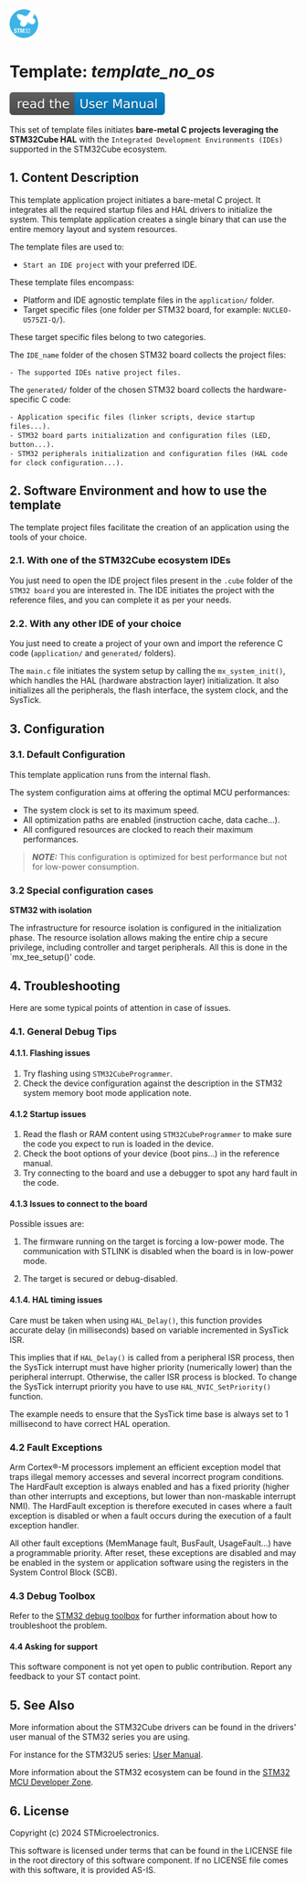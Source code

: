 <img src="doc/subbrand-stm32.svg" width="50" alt="STM32 Subbrand Logo"/>

# __Template: *template_no_os*__

[![User Manual](doc/read_the-UM.svg)](https://dev.st.com/stm32cube-docs/examples/latest/ "Online documentation.")

This set of template files initiates __bare-metal C projects leveraging the STM32Cube HAL__
with the `Integrated Development Environments (IDEs)` supported in the STM32Cube ecosystem.


## __1. Content Description__

This template application project initiates a bare-metal C project.
It integrates all the required startup files and HAL drivers to initialize the system.
This template application creates a single binary that can use the entire memory layout and system resources.

The template files are used to:

- `Start an IDE project` with your preferred IDE.

These template files encompass:

- Platform and IDE agnostic template files in the `application/` folder.
- Target specific files (one folder per STM32 board, for example: `NUCLEO-U575ZI-Q/`).

These target specific files belong to two categories.

The `IDE_name` folder of the chosen STM32 board collects the project files:

    - The supported IDEs native project files.

The `generated/` folder of the chosen STM32 board collects the hardware-specific C code:

    - Application specific files (linker scripts, device startup files...).
    - STM32 board parts initialization and configuration files (LED, button...).
    - STM32 peripherals initialization and configuration files (HAL code for clock configuration...).


## __2. Software Environment and how to use the template__

The template project files facilitate the creation of an application using the tools of your choice.

### __2.1. With one of the STM32Cube ecosystem IDEs__

You just need to open the IDE project files present in the `.cube` folder of the `STM32 board` you are interested in.
The IDE initiates the project with the reference files, and you can complete it as per your needs.

### __2.2. With any other IDE of your choice__

You just need to create a project of your own and import the reference C code (`application/` and `generated/` folders).

The `main.c` file initiates the system setup by calling the `mx_system_init()`, which handles the
HAL (hardware abstraction layer) initialization. It also initializes all the peripherals, the flash interface,
the system clock, and the SysTick.


## __3. Configuration__

### __3.1. Default Configuration__

This template application runs from the internal flash.

The system configuration aims at offering the optimal MCU performances:

- The system clock is set to its maximum speed.
- All optimization paths are enabled (instruction cache, data cache...).
- All configured resources are clocked to reach their maximum performances.

> **_NOTE:_** This configuration is optimized for best performance but not for low-power consumption.

### __3.2 Special configuration cases__

__STM32 with isolation__

The infrastructure for resource isolation is configured in the initialization phase.
The resource isolation allows making the entire chip a secure privilege, including controller and target peripherals.
All this is done in the `mx_tee_setup()' code.

## __4. Troubleshooting__

Here are some typical points of attention in case of issues.

### __4.1. General Debug Tips__

#### __4.1.1. Flashing issues__

1. Try flashing using `STM32CubeProgrammer`.
2. Check the device configuration against the description in the STM32 system memory boot mode application note.

#### __4.1.2 Startup issues__

1. Read the flash or RAM content using `STM32CubeProgrammer` to make sure the code you expect to run is loaded in the device.
2. Check the boot options of your device (boot pins...) in the reference manual.
3. Try connecting to the board and use a debugger to spot any hard fault in the code.

#### __4.1.3 Issues to connect to the board__

Possible issues are:

1. The firmware running on the target is forcing a low-power mode.
The communication with STLINK is disabled when the board is in low-power mode.

2. The target is secured or debug-disabled.

#### __4.1.4. HAL timing issues__

Care must be taken when using `HAL_Delay()`,
this function provides accurate delay (in milliseconds) based on variable incremented in SysTick ISR.

This implies that if `HAL_Delay()` is called from a peripheral ISR process,
then the SysTick interrupt must have higher priority (numerically lower) than the peripheral interrupt.
Otherwise, the caller ISR process is blocked.
To change the SysTick interrupt priority you have to use `HAL_NVIC_SetPriority()` function.

The example needs to ensure that the SysTick time base is always set to 1 millisecond to have correct HAL operation.

### __4.2 Fault Exceptions__

Arm Cortex®-M processors implement an efficient exception model that traps illegal memory accesses and
several incorrect program conditions.
The HardFault exception is always enabled and has a fixed priority (higher than other interrupts and exceptions,
but lower than non-maskable interrupt NMI). The HardFault exception is therefore executed in cases where a
fault exception is disabled or when a fault occurs during the execution of a fault exception handler.

All other fault exceptions (MemManage fault, BusFault, UsageFault...) have a programmable priority.
After reset, these exceptions are disabled and may be enabled in the system or application software
using the registers in the System Control Block (SCB).

### __4.3 Debug Toolbox__

Refer to the [STM32 debug toolbox](https://www.st.com/resource/en/application_note/an4989-stm32-microcontroller-debug-toolbox-stmicroelectronics.pdf)
for further information about how to troubleshoot the problem.

#### __4.4 Asking for support__

This software component is not yet open to public contribution.
Report any feedback to your ST contact point.


## __5. See Also__

More information about the STM32Cube drivers can be found in the drivers' user manual of the STM32 series you are using.

For instance for the STM32U5 series: [User Manual](https://www.st.com/resource/en/user_manual/dm00813340-.pdf).

More information about the STM32 ecosystem can be found in the [STM32 MCU Developer Zone](https://www.st.com/content/st_com/en/stm32-mcu-developer-zone.html).


## __6. License__

Copyright (c) 2024 STMicroelectronics.

This software is licensed under terms that can be found in the LICENSE file in the root directory of this software component.
If no LICENSE file comes with this software, it is provided AS-IS.
